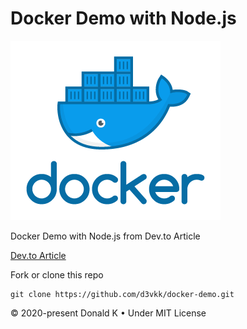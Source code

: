 # Docker Demo with Node.js

![Docker Logo](https://github.com/d3vkk/docker-demo/blob/master/docker-logo.png)

Docker Demo with Node.js from Dev.to Article

[Dev.to Article](https://dev.to/akanksha_9560/docker-for-frontend-developers-1dk5)

Fork or clone this repo
```
git clone https://github.com/d3vkk/docker-demo.git
```

© 2020-present Donald K • Under MIT License

